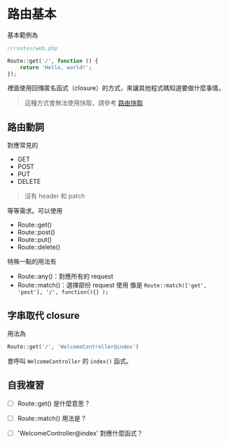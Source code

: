 # 路由基本

基本範例為

```php
//routes/web.php 

Route::get('/', function () {  
    return 'Hello, world!';  
});
```

裡面使用回傳匿名函式（closure）的方式，來讓其他程式碼知道要做什麼事情。

> 這種方式會無法使用快取，請參考 [路由快取](//route/routeCache.md)

## 路由動詞

對應常見的

* GET
* POST
* PUT
* DELETE

> 沒有 header 和 patch

等等需求。可以使用

* Route::get\(\)
* Route::post\(\)
* Route::put\(\)
* Route::delete\(\)

特殊一點的用法有

* Route::any\(\)：對應所有的 request 
* Route::match\(\)：選擇部份 request 使用
  像是 `Route::match(['get', 'post'], '/', function(){} );`

## 字串取代 closure

用法為

```php
Route::get('/', 'WelcomeController@index')
```

會呼叫 `WelcomeController` 的 `index()` 函式。

## 自我複習

* [ ] Route::get\(\) 是什麼意思？
* [ ] Route::match\(\) 用法是？
* [ ] 'WelcomeController@index' 對應什麼函式？



